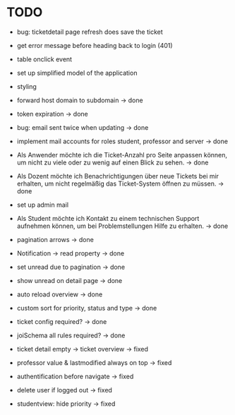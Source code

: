 # TODO

- bug: ticketdetail page refresh does save the ticket
- get error message before heading back to login (401)
- table onclick event
- set up simplified model of the application
- styling

- forward host domain to subdomain -> done
- token expiration -> done
- bug: email sent twice when updating -> done
- implement mail accounts for roles student, professor and server -> done
- Als Anwender möchte ich die Ticket-Anzahl pro Seite anpassen können, um nicht zu viele oder zu wenig auf einen Blick zu sehen. -> done
- Als Dozent möchte ich Benachrichtigungen über neue Tickets bei mir erhalten, um nicht regelmäßig das Ticket-System öffnen zu müssen. -> done

- set up admin mail
- Als Student möchte ich Kontakt zu einem technischen Support aufnehmen können, um bei Problemstellungen Hilfe zu erhalten. -> done
- pagination arrows -> done
- Notification -> read property -> done
- set unread due to pagination -> done
- show unread on detail page -> done
- auto reload overview -> done
- custom sort for priority, status and type -> done
- ticket config required? -> done
- joiSchema all rules required? -> done
- ticket detail empty -> ticket overview -> fixed
- professor value & lastmodified always on top -> fixed
- authentification before navigate -> fixed
- delete user if logged out -> fixed
- studentview: hide priority -> fixed
